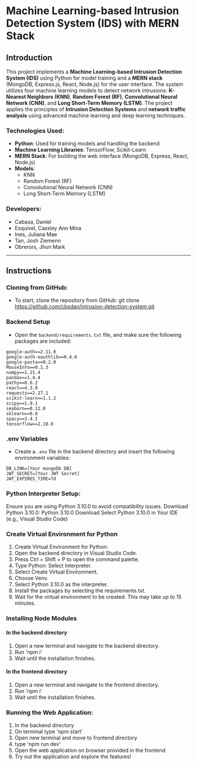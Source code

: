 # Machine Learning-based Intrusion Detection System (IDS) with MERN Stack

## Introduction
This project implements a **Machine Learning-based Intrusion Detection System (IDS)** using Python for model training and a **MERN stack** (MongoDB, Express.js, React, Node.js) for the user interface. The system utilizes four machine learning models to detect network intrusions: **K-Nearest Neighbors (KNN)**, **Random Forest (RF)**, **Convolutional Neural Network (CNN)**, and **Long Short-Term Memory (LSTM)**. The project applies the principles of **Intrusion Detection Systems** and **network traffic analysis** using advanced machine learning and deep learning techniques.


### Technologies Used:
- **Python**: Used for training models and handling the backend
- **Machine Learning Libraries**: TensorFlow, Scikit-Learn
- **MERN Stack**: For building the web interface (MongoDB, Express, React, Node.js)
- **Models**:
  - KNN
  - Random Forest (RF)
  - Convolutional Neural Network (CNN)
  - Long Short-Term Memory (LSTM)


### Developers:
- Cabasa, Daniel
- Esquivel, Cassley Ann Mina
- Ines, Juliana Mae
- Tan, Josh Ziemenn
- Obrerors, Jhun Mark

-----

## Instructions 

### Cloning from GitHub:
- To start, clone the repository from GitHub:
git clone https://github.com/cbsdan/intrusion-detection-system.git


### Backend Setup
- Open the `backend/requirements.txt` file, and make sure the following packages are included:

```text
google-auth==2.11.0
google-auth-oauthlib==0.4.6
google-pasta==0.2.0
MouseInfo==0.1.3
numpy==1.21.4
pandas==1.4.4
pathy==0.6.2
react==4.3.0
requests==2.27.1
scikit-learn==1.1.2
scipy==1.9.1
seaborn==0.12.0
sklearn==0.0
spacy==3.4.1
tensorflow==2.10.0
```

### .env Variables
- Create a `.env` file in the backend directory and insert the following environment variables:
```text
DB_LINK=[Your mongoDb DB]
JWT_SECRET=[Your JWT Secret]
JWT_EXPIRES_TIME=7d
```

### Python Interpreter Setup:
Ensure you are using Python 3.10.0 to avoid compatibility issues.
Download Python 3.10.0: Python 3.10.0 Download
Select Python 3.10.0 in Your IDE (e.g., Visual Studio Code)


### Create Virtual Environment for Python
1. Create Virtual Environment for Python:
2. Open the backend directory in Visual Studio Code.
3. Press Ctrl + Shift + P to open the command palette.
4. Type Python: Select Interpreter.
5. Select Create Virtual Environment.
6. Choose Venv.
7. Select Python 3.10.0 as the interpreter.
8. Install the packages by selecting the requirements.txt.
9. Wait for the virtual environment to be created. This may take up to 15 minutes. 


### Installing Node Modules
#### In the backend directory
1. Open a new terminal and navigate to the backend directory.
2. Run 'npm i'
3. Wait until the installation finishes.

#### In the frontend directory
1. Open a new terminal and navigate to the frontend directory.
2. Run 'npm i'
3. Wait until the installation finishes.


### Running the Web Application:
1. In the backend directory
2. On terminal type 'npm start'
3. Open new terminal and move to frontend directory
4. type 'npm run dev'
5. Open the web application on browser provided in the frontend
6. Try out the application and explore the features!
